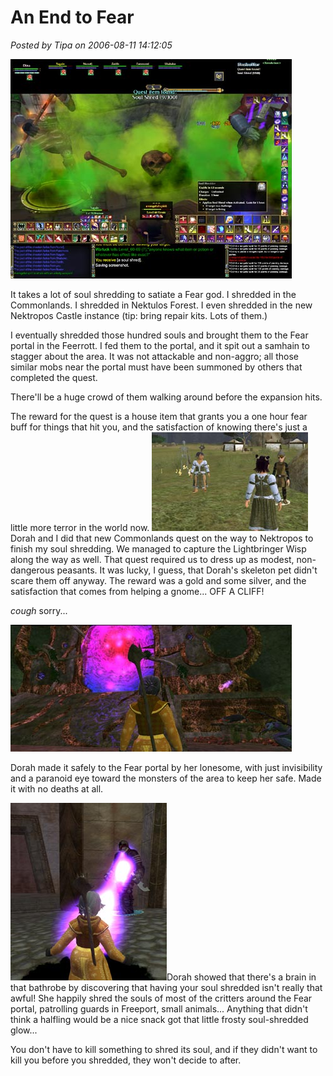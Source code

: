 # An End to Fear

*Posted by Tipa on 2006-08-11 14:12:05*

![Shredding in Nek 3](../uploads/2006/08/nek3.jpg)

It takes a lot of soul shredding to satiate a Fear god. I shredded in the Commonlands. I shredded in Nektulos Forest. I even shredded in the new Nektropos Castle instance (tip: bring repair kits. Lots of them.)

I eventually shredded those hundred souls and brought them to the Fear portal in the Feerrott. I fed them to the portal, and it spit out a samhain to stagger about the area. It was not attackable and non-aggro; all those similar mobs near the portal must have been summoned by others that completed the quest.

There'll be a huge crowd of them walking around before the expansion hits.

The reward for the quest is a house item that grants you a one hour fear buff for things that hit you, and the satisfaction of knowing there's just a little more terror in the world now.
![New Commonlands Quest](../uploads/2006/08/clquest.jpg)
Dorah and I did that new Commonlands quest on the way to Nektropos to finish my soul shredding. We managed to capture the Lightbringer Wisp along the way as well. That quest required us to dress up as modest, non-dangerous peasants. It was lucky, I guess, that Dorah's skeleton pet didn't scare them off anyway. The reward was a gold and some silver, and the satisfaction that comes from helping a gnome... OFF A CLIFF!

*cough* sorry...

![Dorah at Fear Portal](../uploads/2006/08/dorahportal.jpg)

Dorah made it safely to the Fear portal by her lonesome, with just invisibility and a paranoid eye toward the monsters of the area to keep her safe. Made it with no deaths at all.

![City Shredder](../uploads/2006/08/cityshredder.jpg)Dorah showed that there's a brain in that bathrobe by discovering that having your soul shredded isn't really that awful! She happily shred the souls of most of the critters around the Fear portal, patrolling guards in Freeport, small animals... Anything that didn't think a halfling would be a nice snack got that little frosty soul-shredded glow...

You don't have to kill something to shred its soul, and if they didn't want to kill you before you shredded, they won't decide to after.
